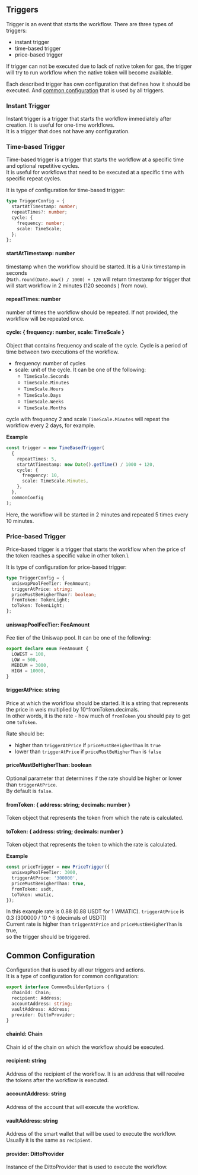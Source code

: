 ## Triggers

Trigger is an event that starts the workflow. There are three types of triggers:

- instant trigger
- time-based trigger
- price-based trigger

If trigger can not be executed due to lack of native token for gas, the trigger will try to run workflow when the native token will become available.

Each described trigger has own configuration that defines how it should be executed. And [common configuration](#common-configuration) that is used by all triggers.

### Instant Trigger

Instant trigger is a trigger that starts the workflow immediately after creation. It is useful for one-time workflows. \
It is a trigger that does not have any configuration.

### Time-based Trigger

Time-based trigger is a trigger that starts the workflow at a specific time and optional repetitive cycles.\
It is useful for workflows that need to be executed at a specific time with specific repeat cycles.

It is type of configuration for time-based trigger:

```typescript
type TriggerConfig = {
  startAtTimestamp: number;
  repeatTimes?: number;
  cycle: {
    frequency: number;
    scale: TimeScale;
  };
};
```

#### startAtTimestamp: number

timestamp when the workflow should be started. It is a Unix timestamp in seconds\
(`Math.round(Date.now() / 1000) + 120` will return timestamp for trigger that will start workflow in 2 minutes (120 seconds ) from now).

#### repeatTimes: number

number of times the workflow should be repeated. If not provided, the workflow will be repeated once.

#### cycle: { frequency: number, scale: TimeScale }

Object that contains frequency and scale of the cycle.
Cycle is a period of time between two executions of the workflow.

- frequency: number of cycles
- scale: unit of the cycle. It can be one of the following:
  - `TimeScale.Seconds`
  - `TimeScale.Minutes`
  - `TimeScale.Hours`
  - `TimeScale.Days`
  - `TimeScale.Weeks`
  - `TimeScale.Months`

cycle with frequency 2 and scale `TimeScale.Minutes` will repeat the workflow every 2 days, for example.

**Example**

```typescript
const trigger = new TimeBasedTrigger(
  {
    repeatTimes: 5,
    startAtTimestamp: new Date().getTime() / 1000 + 120,
    cycle: {
      frequency: 10,
      scale: TimeScale.Minutes,
    },
  },
  commonConfig
);
```

Here, the workflow will be started in 2 minutes and repeated 5 times every 10 minutes.

### Price-based Trigger

Price-based trigger is a trigger that starts the workflow when the price of the token reaches a specific value in other token.\

It is type of configuration for price-based trigger:

```typescript
type TriggerConfig = {
  uniswapPoolFeeTier: FeeAmount;
  triggerAtPrice: string;
  priceMustBeHigherThan?: boolean;
  fromToken: TokenLight;
  toToken: TokenLight;
};
```

#### uniswapPoolFeeTier: FeeAmount

Fee tier of the Uniswap pool. It can be one of the following:

```typescript
export declare enum FeeAmount {
  LOWEST = 100,
  LOW = 500,
  MEDIUM = 3000,
  HIGH = 10000,
}
```

#### triggerAtPrice: string

Price at which the workflow should be started. It is a string that represents the price in weis multiplied by 10^fromToken.decimals.\
In other words, it is the rate - how much of `fromToken` you should pay to get one `toToken`.

Rate should be:

- higher than `triggerAtPrice` if `priceMustBeHigherThan` is `true`
- lower than `triggerAtPrice` if `priceMustBeHigherThan` is `false`

#### priceMustBeHigherThan: boolean

Optional parameter that determines if the rate should be higher or lower than `triggerAtPrice`.\
By default is `false`.

#### fromToken: { address: string; decimals: number }

Token object that represents the token from which the rate is calculated.

#### toToken: { address: string; decimals: number }

Token object that represents the token to which the rate is calculated.

**Example**

```typescript
const priceTrigger = new PriceTrigger({
  uniswapPoolFeeTier: 3000,
  triggerAtPrice: '300000',
  priceMustBeHigherThan: true,
  fromToken: usdt,
  toToken: wmatic,
});
```

In this example rate is 0.88 (0.88 USDT for 1 WMATIC).
`triggerAtPrice` is 0.3 (300000 / 10 ^ 6 (decimals of USDT))\
Current rate is higher than `triggerAtPrice` and `priceMustBeHigherThan` is true,\
so the trigger should be triggered.

## Common Configuration

Configuration that is used by all our triggers and actions.\
It is a type of configuration for common configuration:

```typescript
export interface CommonBuilderOptions {
  chainId: Chain;
  recipient: Address;
  accountAddress: string;
  vaultAddress: Address;
  provider: DittoProvider;
}
```

#### chainId: Chain

Chain id of the chain on which the workflow should be executed.

#### recipient: string

Address of the recipient of the workflow. It is an address that will receive the tokens after the workflow is executed.

#### accountAddress: string

Address of the account that will execute the workflow.

#### vaultAddress: string

Address of the smart wallet that will be used to execute the workflow. Usually it is the same as `recipient`.

#### provider: DittoProvider

Instance of the DittoProvider that is used to execute the workflow.
